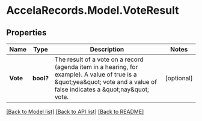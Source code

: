 # AccelaRecords.Model.VoteResult
## Properties

Name | Type | Description | Notes
------------ | ------------- | ------------- | -------------
**Vote** | **bool?** | The result of a vote on a record (agenda item in a hearing, for example). A value of true is a \&quot;yea\&quot; vote and a value of false indicates a \&quot;nay\&quot; vote. | [optional] 

[[Back to Model list]](../README.md#documentation-for-models) [[Back to API list]](../README.md#documentation-for-api-endpoints) [[Back to README]](../README.md)

